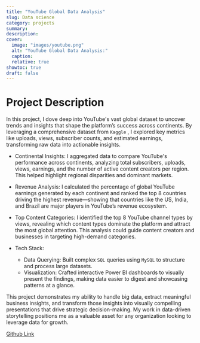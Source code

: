 ```yaml
---
title: "YouTube Global Data Analysis"
slug: Data science
category: projects
summary:
description:
cover:
  image: "images/youtube.png" 
  alt: "YouTube Global Data Analysis:"
  caption:
  relative: true
showtoc: true
draft: false
---
```


# Project Description

In this project, I dove deep into YouTube's vast global dataset to uncover trends and insights that shape the platform’s success across continents. By leveraging a comprehensive dataset from `Kaggle` , I explored key metrics like uploads, views, subscriber counts, and estimated earnings, transforming raw data into actionable insights.

- Continental Insights: I aggregated data to compare YouTube's performance across continents, analyzing total subscribers, uploads, views, earnings, and the number of active content creators per region. This helped highlight regional disparities and dominant markets.

- Revenue Analysis: I calculated the percentage of global YouTube earnings generated by each continent and ranked the top 8 countries driving the highest revenue—showing that countries like the US, India, and Brazil are major players in YouTube’s revenue ecosystem.

- Top Content Categories: I identified the top 8 YouTube channel types by views, revealing which content types dominate the platform and attract the most global attention. This analysis could guide content creators and businesses in targeting high-demand categories.

- Tech Stack:

  - Data Querying: Built complex `SQL` queries using `MySQL` to structure and process large datasets.
  - Visualization: Crafted interactive Power BI dashboards to visually present the findings, making data easier to digest and showcasing patterns at a glance.

This project demonstrates my ability to handle big data, extract meaningful business insights, and transform those insights into visually compelling presentations that drive strategic decision-making. My work in data-driven storytelling positions me as a valuable asset for any organization looking to leverage data for growth.



[Github Link](https://github.com/The-alpha-male/Youtube-data-analysis.git)
